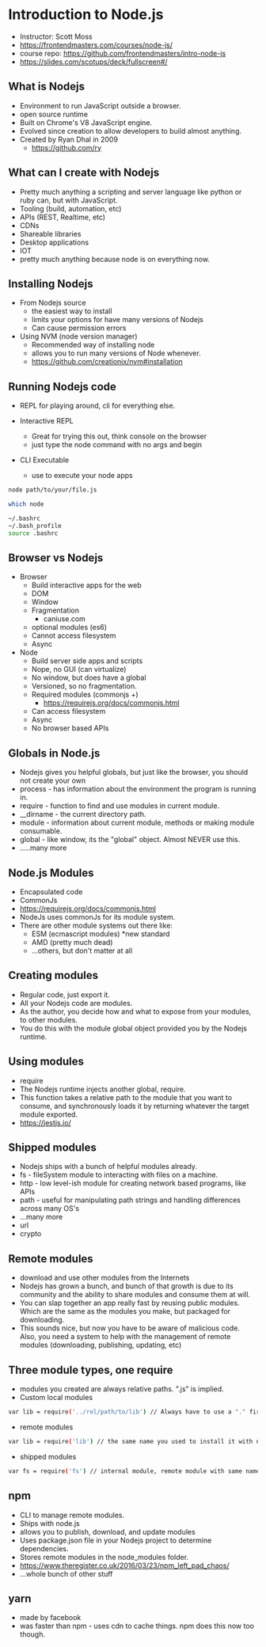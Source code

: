 # Introduction to Node.js

* Instructor: Scott Moss
* <https://frontendmasters.com/courses/node-js/>
* course repo: <https://github.com/frontendmasters/intro-node-js>
* <https://slides.com/scotups/deck/fullscreen#/>

## What is Nodejs

* Environment to run JavaScript outside a browser.
* open source runtime
* Built on Chrome's V8 JavaScript engine.
* Evolved since creation to allow developers to build almost anything.
* Created by Ryan Dhal in 2009
  * <https://github.com/ry>

## What can I create with Nodejs

* Pretty much anything a scripting and server language like python or ruby can, but with JavaScript.
* Tooling (build, automation, etc)
* APIs (REST, Realtime, etc)
* CDNs
* Shareable libraries
* Desktop applications
* IOT
* pretty much anything because node is on everything now.

## Installing Nodejs

* From Nodejs source
  * the easiest way to install
  * limits your options for have many versions of Nodejs
  * Can cause permission errors
* Using NVM (node version manager)
  * Recommended way of installing node
  * allows you to run many versions of Node whenever.
  * <https://github.com/creationix/nvm#installation>

## Running Nodejs code

* REPL for playing around, cli for everything else.

* Interactive REPL
  * Great for trying this out, think console on the browser
  * just type the node command with no args and begin
* CLI Executable
  * use to execute your node apps

```bash
node path/to/your/file.js
```

```bash
which node
```

```bash
~/.bashrc
~/.bash_profile
source .bashrc
```

## Browser vs Nodejs

* Browser
  * Build interactive apps for the web
  * DOM
  * Window
  * Fragmentation
    * caniuse.com
  * optional modules (es6)
  * Cannot access filesystem
  * Async
* Node
  * Build server side apps and scripts
  * Nope, no GUI (can virtualize)
  * No window, but does have a global
  * Versioned, so no fragmentation.
  * Required modules (commonjs +)
    * <https://requirejs.org/docs/commonjs.html>
  * Can access filesystem
  * Async
  * No browser based APIs

## Globals in Node.js

* Nodejs gives you helpful globals, but just like the browser, you should not create your own
* process - has information about the environment the program is running in.
* require - function to find and use modules in current module.
* __dirname - the current directory path.
* module - information about current module, methods or making module consumable.
* global - like window, its the "global" object. Almost NEVER use this.
* .....many more

## Node.js Modules

* Encapsulated code
* CommonJs
* <https://requirejs.org/docs/commonjs.html>
* NodeJs uses commonJs for its module system.
* There are other module systems out there like:
  * ESM (ecmascript modules) *new standard
  * AMD (pretty much dead)
  * ...others, but don't matter at all

## Creating modules

* Regular code, just export it.
* All your Nodejs code are modules.
* As the author, you decide how and what to expose from your modules, to other modules.
* You do this with the module global object provided you by the Nodejs runtime.

## Using modules

* require
* The Nodejs runtime injects another global, require.
* This function takes a relative path to the module that you want to consume, and synchronously loads it by returning whatever the target module exported.
* <https://jestjs.io/>

## Shipped modules

* Nodejs ships with a bunch of helpful modules already.
* fs - fileSystem module to interacting with files on a machine.
* http - low level-ish module for creating network based programs, like APIs
* path - useful for manipulating path strings and handling differences across many OS's
* ...many more
* url
* crypto

## Remote modules

* download and use other modules from the Internets
* Nodejs has grown a bunch, and bunch of that growth is due to its community and the ability to share modules and consume them at will.
* You can slap together an app really fast by reusing public modules. Which are the same as the modules you make, but packaged for downloading.
* This sounds nice, but now you have to be aware of malicious code. Also, you need a system to help with the management of remote modules (downloading, publishing, updating, etc)

## Three module types, one require

* modules you created are always relative paths. ".js" is implied.
* Custom local modules

```bash
var lib = require('../rel/path/to/lib') // Always have to use a "." first
```

* remote modules

```bash
var lib = require('lib') // the same name you used to install it with npm
```

* shipped modules

```bash
var fs = require('fs') // internal module, remote module with same name takes it.
```

## npm

* CLI to manage remote modules.
* Ships with node.js
* allows you to publish, download, and update modules
* Uses package.json file in your Nodejs project to determine dependencies.
* Stores remote modules in the node_modules folder.
* <https://www.theregister.co.uk/2016/03/23/npm_left_pad_chaos/>
* ...whole bunch of other stuff

## yarn

* made by facebook
* was faster than npm - uses cdn to cache things. npm does this now too though.